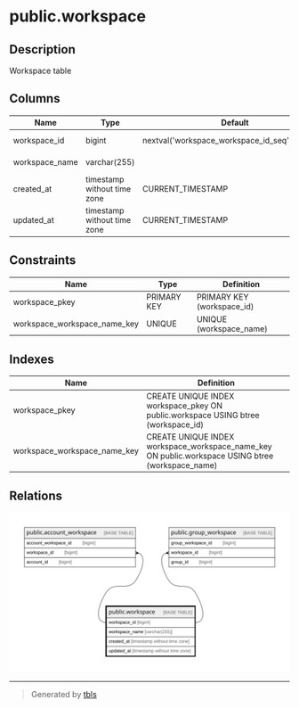 # public.workspace

## Description

Workspace table

## Columns

| Name           | Type                        | Default                                         | Nullable | Children                                                                                                    | Parents | Comment        |
| -------------- | --------------------------- | ----------------------------------------------- | -------- | ----------------------------------------------------------------------------------------------------------- | ------- | -------------- |
| workspace_id   | bigint                      | nextval('workspace_workspace_id_seq'::regclass) | false    | [public.account_workspace](public.account_workspace.md) [public.group_workspace](public.group_workspace.md) |         | Workspace ID   |
| workspace_name | varchar(255)                |                                                 | false    |                                                                                                             |         | Workspace name |
| created_at     | timestamp without time zone | CURRENT_TIMESTAMP                               | false    |                                                                                                             |         | Create date    |
| updated_at     | timestamp without time zone | CURRENT_TIMESTAMP                               | false    |                                                                                                             |         | Update date    |

## Constraints

| Name                         | Type        | Definition                 |
| ---------------------------- | ----------- | -------------------------- |
| workspace_pkey               | PRIMARY KEY | PRIMARY KEY (workspace_id) |
| workspace_workspace_name_key | UNIQUE      | UNIQUE (workspace_name)    |

## Indexes

| Name                         | Definition                                                                                        |
| ---------------------------- | ------------------------------------------------------------------------------------------------- |
| workspace_pkey               | CREATE UNIQUE INDEX workspace_pkey ON public.workspace USING btree (workspace_id)                 |
| workspace_workspace_name_key | CREATE UNIQUE INDEX workspace_workspace_name_key ON public.workspace USING btree (workspace_name) |

## Relations

![er](public.workspace.svg)

---

> Generated by [tbls](https://github.com/k1LoW/tbls)
